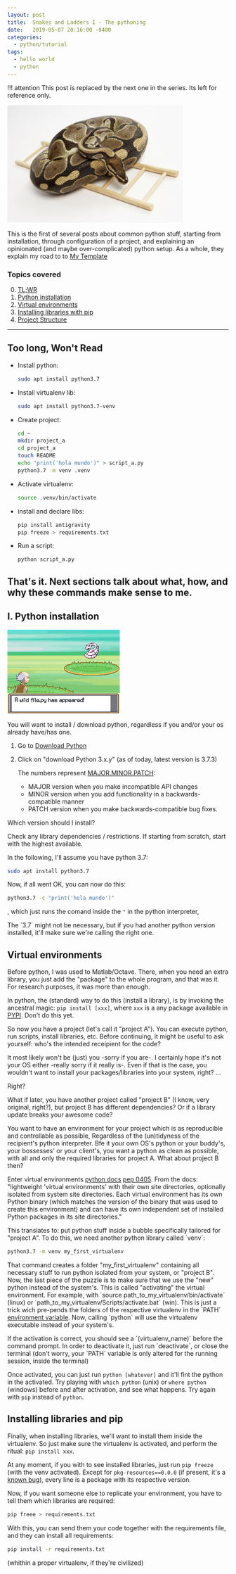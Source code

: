 ```yaml
---
layout: post
title:  Snakes and Ladders I - The pythoning
date:   2019-05-07 20:16:00 -0400
categories:
  - python/tutorial
tags:
  - hello world
  - python
---
```


!!! attention
    This post is replaced by the next one in the series. Its left for reference only.

![python yaay](../img/snake_ladder.jpg#center)

This is the first of several posts about common python stuff, starting from installation, through configuration of a project, and explaining an opinionated (and maybe over-complicated) python setup.
As a whole, they explain my road to to [My Template](https://github.com/pwoolvett/python_template "My template")

### Topics covered
0. [TL;WR](#tl-wdr)
1. [Python installation](#python)
2. [Virtual environments](#venv)
3. [Installing libraries with pip](#pip)
4. [Project Structure](#project-structure)


---

Too long, Won't Read
-

* Install python:
    ```bash
    sudo apt install python3.7
    ```
* Install virtualenv lib:
    ```bash
    sudo apt install python3.7-venv
    ```
* Create project:
    ```bash
    cd ~
    mkdir project_a
    cd project_a
    touch README
    echo "print('hola mundo')" > script_a.py
    python3.7 -m venv .venv
    ```
* Activate virtualenv:
    ```bash
    source .venv/bin/activate
    ```
* install and declare libs:
    ```bash
    pip install antigravity
    pip freeze > requirements.txt
    ```
* Run a script:
    ```bash
    python script_a.py
    ```
    
That's it. Next sections talk about what, how, and why these commands make sense to me.
---


I. Python installation
-

![picture alt](/img/pkmn.png#center "howdoyouturnthison")

You will want to install / download python, regardless if you and/or your os already have/has one.

1. Go to [Download Python](https://www.python.org/downloads/)
2. Click on "download Python 3.x.y" (as of today, latest version is 3.7.3)

    The numbers represent [MAJOR.MINOR.PATCH](https://semver.org/): 
    
    * MAJOR version when you make incompatible API changes
    * MINOR version when you add functionality in a backwards-compatible manner
    * PATCH version when you make backwards-compatible bug fixes.

Which version should I install?

Check any library dependencies / restrictions. If starting from scratch, start with the highest available.

In the following, I'll assume you have python 3.7:

```bash
sudo apt install python3.7
```

Now, if all went OK, you can now do this:

```bash
python3.7 -c "print('hola mundo')"
```
, which just runs the comand inside the `"` in the python interpreter,

The ´3.7´ might not be necessary, but if you had another python version installed, it'll make sure we're calling the right one.


Virtual environments
-

Before python, I was used to Matlab/Octave. There, when you need an extra library, you just add the "package" to the whole program, and that was it. For research purposes, it was more than enough.

In python, the (standard) way to do this (install a library), is by invoking the ancestral magic: `pip install [xxx]`, where `xxx` is a any package available in [PYPI](https://pypi.org/). Don't do this yet.

So now you have a project (let's call it "project A"). You can execute python, run scripts, install libraries, etc. Before continuing, it might be useful to ask yourself: who's the intended receipient for the code?

It most likely won't be (just) you -sorry if you are-. I certainly hope it's not your OS either -really sorry if it really is-. Even if that is the case, you wouldn't want to install your packages/libraries into your system, right? ...

Right?

What if later, you have another project called "project B" (I know, very original, right?), but project B has different dependencies? Or if a library update breaks your awesome code?

You want to have an environment for your project which is as reproducible and controllable as possible, Regardless of the (un)tidyness of the recipient's python interpreter. Bfe it your own OS's python or your buddy's, your bossesses' or your client's, you want a python as clean as possible, with all and only the required libraries for project A. What about project B then?

Enter virtual environments [python docs](https://docs.python.org/3/library/venv.html) [pep 0405](https://www.python.org/dev/peps/pep-0405/). From the docs: "lightweight 'virtual environments' with their own site directories, optionally isolated from system site directories. Each virtual environment has its own Python binary (which matches the version of the binary that was used to create this environment) and can have its own independent set of installed Python packages in its site directories."

This translates to: put python stuff inside a bubble specifically tailored for "project A". To do this, we need another python library called ´venv´:

```bash
python3.7 -m venv my_first_virtualenv
```

That command creates a folder "my_first_virtualenv" containing all necessary stuff to run python isolated from your system, or "project B". Now, the last piece of the puzzle is to make sure that we use the "new" python instead of the system's. This is called "activating" the virtual environment. For example, with ´source path_to_my_virtualenv/bin/activate´ (linux) or ´path_to_my_virtualenv/Scripts/activate.bat´ (win). This is just a trick wich pre-pends the folders of the respective virtualenv in the ´PATH´ [environment variable](https://en.wikipedia.org/wiki/Environment_variable). Now, calling ´python´ will use the virtualenv executable instead of your system's.

If the activation is correct, you should see a ´(virtualenv_name)´ before the command prompt. In order to deactivate it, just run ´deactivate´, or close the terminal (don't worry, your ´PATH´ variable is only altered for the running session, inside the terminal)

Once activated, you can just run `python [whatever]` and it'll fint the python in the activated. Try playing with `which python` (unix) or `where python` (windows) before and after activation, and see what happens. Try again with `pip` instead of `python`.


Installing libraries and pip
-

Finally, when installing libraries, we'll want to install them inside the virtualenv. So just make sure the virtualenv is activated, and perform the ritual: `pip install xxx`.

At any moment, if you with to see installed libraries, just run `pip freeze` (with the venv activated). Except for `pkg-resources==0.0.0` (if present, it's a [known bug](https://stackoverflow.com/questions/39577984/what-is-pkg-resources-0-0-0-in-output-of-pip-freeze-command)), every line is a package with its respective version.

Now, if you want someone else to replicate your environment, you have to tell them which libraries are required:

```bash
pip freee > requirements.txt
```
With this, you can send them your code together with the requirements file, and they can install all requirements:
```bash
pip install -r requirements.txt
```
(whithin a proper virtualenv, if they're civilized)
